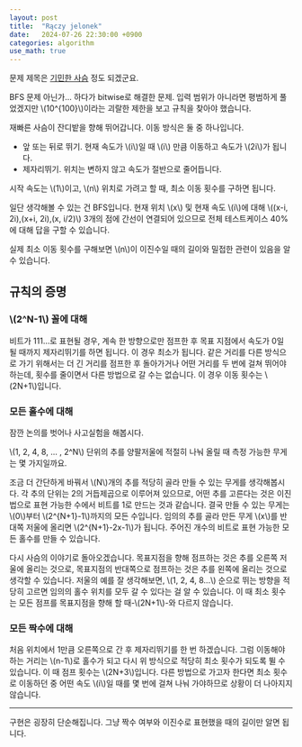 ```yaml
---
layout: post
title:  "Rączy jelonek"
date:   2024-07-26 22:30:00 +0900
categories: algorithm
use_math: true
---
```


문제 제목은 [기민한 사슴][q] 정도 되겠군요.

BFS 문제 아닌가... 하다가 bitwise로 해결한 문제. 입력 범위가 아니라면 평범하게 풀었겠지만 \\(10^{100}\\)이라는 괴랄한 제한을 보고 규칙을 찾아야 했습니다.

재빠른 사슴이 잔디밭을 향해 뛰어갑니다. 이동 방식은 둘 중 하나입니다.

- 앞 또는 뒤로 뛰기. 현재 속도가 \\(i\\)일 때 \\(i\\) 만큼 이동하고 속도가 \\(2i\\)가 됩니다.
- 제자리뛰기. 위치는 변하지 않고 속도가 절반으로 줄어듭니다.

시작 속도는 \\(1\\)이고, \\(n\\) 위치로 가려고 할 때, 최소 이동 횟수를 구하면 됩니다.

일단 생각해볼 수 있는 건 BFS입니다. 현재 위치 \\(x\\) 및 현재 속도 \\(i\\)에 대해 \\((x-i, 2i),(x+i, 2i),(x, i/2)\\) 3개의 점에 간선이 연결되어 있으므로 전체 테스트케이스 40%에 대해 답을 구할 수 있습니다.

실제 최소 이동 횟수를 구해보면 \\(n\\)이 이진수일 때의 길이와 밀접한 관련이 있음을 알 수 있습니다.

## 규칙의 증명

### \\(2^N-1\\) 꼴에 대해

비트가 111...로 표현될 경우, 계속 한 방향으로만 점프한 후 목표 지점에서 속도가 0일 될 때까지 제자리뛰기를 하면 됩니다. 이 경우 최소가 됩니다. 같은 거리를 다른 방식으로 가기 위해서는 더 긴 거리를 점프한 후 돌아가거나 어떤 거리를 두 번에 걸쳐 뛰어야 하는데, 횟수를 줄이면서 다른 방법으로 갈 수는 없습니다. 이 경우 이동 횟수는 \\(2N+1\\)입니다.

### 모든 홀수에 대해

잠깐 논의를 벗어나 사고실험을 해봅시다.

\\(1, 2, 4, 8, ... , 2^N\\) 단위의 추를 양팔저울에 적절히 나눠 올릴 때 측정 가능한 무게는 몇 가지일까요.

조금 더 간단하게 바꿔서 \\(N\\)개의 추를 적당히 골라 만들 수 있는 무게를 생각해봅시다. 각 추의 단위는 2의 거듭제곱으로 이루어져 있으므로, 어떤 추를 고른다는 것은 이진법으로 표현 가능한 수에서 비트를 1로 만드는 것과 같습니다. 결국 만들 수 있는 무게는 \\(0\\)부터 \\(2^{N+1}-1\\)까지의 모든 수입니다. 임의의 추를 골라 만든 무게 \\(x\\)를 반대쪽 저울에 올리면 \\(2^{N+1}-2x-1\\)가 됩니다. 주어진 개수의 비트로 표현 가능한 모든 홀수를 만들 수 있습니다.

다시 사슴의 이야기로 돌아오겠습니다. 목표지점을 향해 점프하는 것은 추를 오른쪽 저울에 올리는 것으로, 목표지점의 반대쪽으로 점프하는 것은 추를 왼쪽에 올리는 것으로 생각할 수 있습니다. 저울의 예를 잘 생각해보면, \\(1, 2, 4, 8...\\) 순으로 뛰는 방향을 적당히 고르면 임의의 홀수 위치를 모두 갈 수 있다는 걸 알 수 있습니다. 이 때 최소 횟수는 모든 점프를 목표지점을 향해 할 때-\\(2N+1\\)-와 다르지 않습니다.

### 모든 짝수에 대해

처음 위치에서 1만큼 오른쪽으로 간 후 제자리뛰기를 한 번 하겠습니다. 그럼 이동해야 하는 거리는 \\(n-1\\)로 홀수가 되고 다시 위 방식으로 적당히 최소 횟수가 되도록 뛸 수 있습니다. 이 때 점프 횟수는 \\(2N+3\\)입니다. 다른 방법으로 가고자 한다면 최소 횟수로 이동하던 중 어떤 속도 \\(i\\)일 때를 몇 번에 걸쳐 나눠 가야하므로 상황이 더 나아지지 않습니다.

---

구현은 굉장히 단순해집니다. 그냥 짝수 여부와 이진수로 표현했을 때의 길이만 알면 됩니다.

[q]:https://www.acmicpc.net/problem/8446